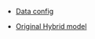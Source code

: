- [Data config](https://github.com/colizz/weaver-core-dev/blob/dev-incl-train/weaver/data_new/inclv7plus/ak8_MD_inclv8_part_2reg_manual.yaml)

- [Original Hybrid model](https://github.com/colizz/weaver-core-dev/blob/7140323a1202b7cb12e68f75177a5066280e9dcb/weaver/networks/example_ParticleTransformerTagger_hybrid_outputWithHidNeurons.py)
